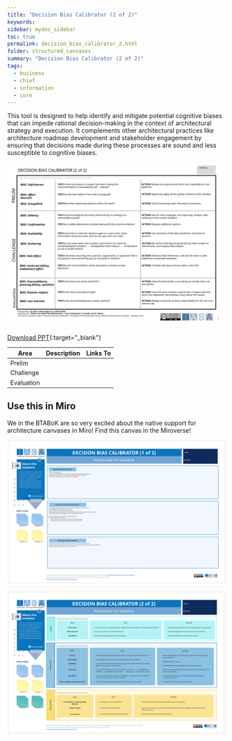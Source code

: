 ```yaml
---
title: "Decision Bias Calibrator (2 of 2)"
keywords: 
sidebar: mydoc_sidebar
toc: true
permalink: decision_bias_calibrator_2.html
folder: structured_canvases
summary: "Decision Bias Calibrator (2 of 2)"
tags: 
  - business
  - chief
  - information
  - core
---
```


This tool is designed to help identify and mitigate potential  cognitive biases  that can  impede  rational decision-making  in the context of  architectural strategy and execution. It complements other architectural practices like architecture roadmap development and stakeholder engagement by ensuring that decisions made during these processes are sound and less susceptible to cognitive biases.

![image001](media/decision_bias_calibrator_2.svg)

[Download PPT](media/ppt/decision_bias_calibrator_2.ppt){:target="_blank"}

| Area       | Description | Links To |
| ---------- | ----------- | -------- |
| Prelim     |             |          |
| Challenge  |             |          |
| Evaluation |             |          |


## Use this in Miro

We in the BTABoK are so very excited about the native support for architecture canvases in Miro! Find this canvas in the Miroverse!

![Screenshot 2024-03-28 at 14.01.57.png](../../media/df186860d3a9adc0819d00c7cbcea9137ddd310c.png)

![Screenshot 2024-03-28 at 14.02.08.png](../../media/df669a1f380f0e606d435906f42438a2cb028713.png)